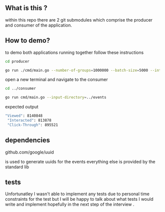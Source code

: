 ## What is this ?

within this repo there are 2 git submodules which comprise the producer and consumer of the application.

## How to demo?

to demo both applications running together follow these instructions 


```bash
cd producer
```

```bash
go run ./cmd/main.go --number-of-groups=1000000 --batch-size=5000 --interval=1 --output-directory=../events
```


open a new terminal and navigate to the consumer 


```bash
cd ../consumer
```

```bash
go run cmd/main.go --input-directory=../events
````


expected output 
```bash
"Viewed": 8140848 
 "Interacted": 813878 
 "Click-Through": 895521 
```

## dependencies 

github.com/google/uuid

is used to generate uuids for the events everything else is provided by the standard lib 

## tests
Unfortunatley I wasn't able to implement any tests due to personal time constraints for the test but I will be happy to talk about what tests I would write and implement hopefully in the next step of the interview .

